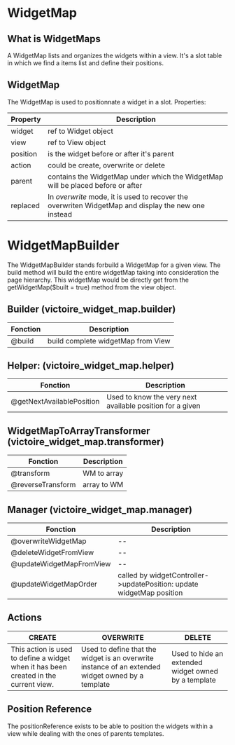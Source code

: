 # WidgetMap

## What is WidgetMaps

A WidgetMap lists and organizes the widgets within a view. It's a slot table in which we find a items list and define their positions.

## WidgetMap

The WidgetMap is used to positionnate a widget in a slot.
Properties:

Property           | Description
----------------   | -------------
widget             | ref to Widget object
view               | ref to View object
position           | is the widget before or after it's parent
action             | could be create, overwrite or delete
parent             | contains the WidgetMap under which the WidgetMap will be placed before or after
replaced           | In *overwrite* mode, it is used to recover the overwriten WidgetMap and display the new one instead

# WidgetMapBuilder

The WidgetMapBuilder stands forbuild a WidgetMap for a given view. The build method will build the entire widgetMap taking into consideration the page hierarchy. This widgetMap would be directly get from the getWidgetMap($built = true) method from the view object.

## Builder (victoire_widget_map.builder)

Fonction        | Description
---------------- | -------------  
@build | build complete widgetMap from View

## Helper: (victoire_widget_map.helper)

Fonction        | Description
---------------- | -------------
@getNextAvailablePosition | Used to know the very next available position for a given

## WidgetMapToArrayTransformer (victoire_widget_map.transformer)

Fonction          | Description
---------------- | -------------
@transform        | WM to array
@reverseTransform | array to WM

## Manager (victoire_widget_map.manager)

Fonction                 | Description
---------------- | -------------
@overwriteWidgetMap      | --
@deleteWidgetFromView    | --
@updateWidgetMapFromView | --
@updateWidgetMapOrder    | called by widgetController->updatePosition: update widgetMap position

## Actions

CREATE | OVERWRITE | DELETE
---------------- | ---------------- | -------------
This action is used to define a widget when it has been created in the current view. | Used to define that the widget is an overwrite instance of an extended widget owned by a template | Used to hide an extended widget owned by a template

## Position Reference

The positionReference exists to be able to position the widgets within a view while dealing with the ones of parents templates.



